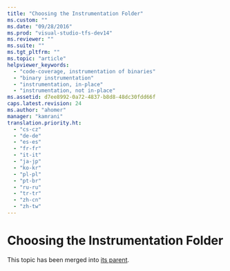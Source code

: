 ```yaml
---
title: "Choosing the Instrumentation Folder"
ms.custom: ""
ms.date: "09/28/2016"
ms.prod: "visual-studio-tfs-dev14"
ms.reviewer: ""
ms.suite: ""
ms.tgt_pltfrm: ""
ms.topic: "article"
helpviewer_keywords: 
  - "code-coverage, instrumentation of binaries"
  - "binary instrumentation"
  - "instrumentation, in-place"
  - "instrumentation, not in-place"
ms.assetid: d7ee8992-0a72-4837-b8d8-48dc30fdd66f
caps.latest.revision: 24
ms.author: "ahomer"
manager: "kamrani"
translation.priority.ht: 
  - "cs-cz"
  - "de-de"
  - "es-es"
  - "fr-fr"
  - "it-it"
  - "ja-jp"
  - "ko-kr"
  - "pl-pl"
  - "pt-br"
  - "ru-ru"
  - "tr-tr"
  - "zh-cn"
  - "zh-tw"
---
```

# Choosing the Instrumentation Folder
This topic has been merged into [its parent](../test_notintoc/code-coverage-configuration-using-test-settings-is-deprecated.md).